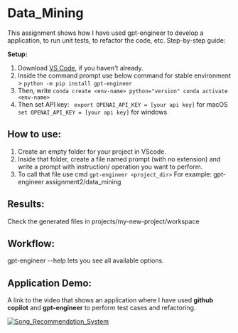 # Data_Mining

This assignment shows how I have used gpt-engineer to develop a application, to run unit tests, to refactor the code, etc.
Step-by-step guide:

**Setup:**

1.  Download <a href="https://code.visualstudio.com/download">VS Code</a>, if you haven't already.
2.  Inside the command prompt use below command for stable environment > `python -m pip install gpt-engineer`
3.  Then, write ``` conda create <env-name> python="version"
    conda activate <env-name> ```
5.  Then set API key:
   ` export OPENAI_API_KEY = [your api key]` for macOS
   ` set OPENAI_API_KEY = [your api key]` for windows

**How to use:**
---

1. Create an empty folder for your project in VScode.
2. Inside that folder, create a file named prompt (with no extension) and write a prompt with instruction/ operation you want to perform.
3. To call that file use cmd ` gpt-engineer <project_dir> `
   For example: gpt-engineer assignment2/data_mining

**Results:**
---

Check the generated files in projects/my-new-project/workspace

**Workflow:**
---

gpt-engineer --help lets you see all available options.


**Application Demo:**
---

A link to the video that shows an application where I have used **github copilot** and **gpt-engineer** to perform test cases and refactoring.

[![Song_Recommendation_System](https://github.com/Mansiiv/Data_Mining/assets/47898293/e1b257b0-7e48-47ae-8784-3c4e663d9382)](https://github.com/Mansiiv/Data_Mining/assets/47898293/e1b257b0-7e48-47ae-8784-3c4e663d9382)


